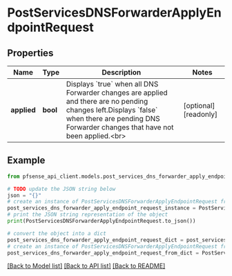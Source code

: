 # PostServicesDNSForwarderApplyEndpointRequest


## Properties

Name | Type | Description | Notes
------------ | ------------- | ------------- | -------------
**applied** | **bool** | Displays &#x60;true&#x60; when all DNS Forwarder changes are applied and there are no pending changes left.Displays &#x60;false&#x60; when there are pending DNS Forwarder changes that have not been applied.&lt;br&gt; | [optional] [readonly] 

## Example

```python
from pfsense_api_client.models.post_services_dns_forwarder_apply_endpoint_request import PostServicesDNSForwarderApplyEndpointRequest

# TODO update the JSON string below
json = "{}"
# create an instance of PostServicesDNSForwarderApplyEndpointRequest from a JSON string
post_services_dns_forwarder_apply_endpoint_request_instance = PostServicesDNSForwarderApplyEndpointRequest.from_json(json)
# print the JSON string representation of the object
print(PostServicesDNSForwarderApplyEndpointRequest.to_json())

# convert the object into a dict
post_services_dns_forwarder_apply_endpoint_request_dict = post_services_dns_forwarder_apply_endpoint_request_instance.to_dict()
# create an instance of PostServicesDNSForwarderApplyEndpointRequest from a dict
post_services_dns_forwarder_apply_endpoint_request_from_dict = PostServicesDNSForwarderApplyEndpointRequest.from_dict(post_services_dns_forwarder_apply_endpoint_request_dict)
```
[[Back to Model list]](../README.md#documentation-for-models) [[Back to API list]](../README.md#documentation-for-api-endpoints) [[Back to README]](../README.md)


